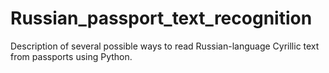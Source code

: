 # Russian_passport_text_recognition
Description of several possible ways to read Russian-language Cyrillic text from passports using Python. 
